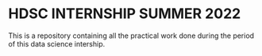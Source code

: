 # HDSC INTERNSHIP SUMMER 2022

This is a repository containing all the practical work done during the period of this data science intership.